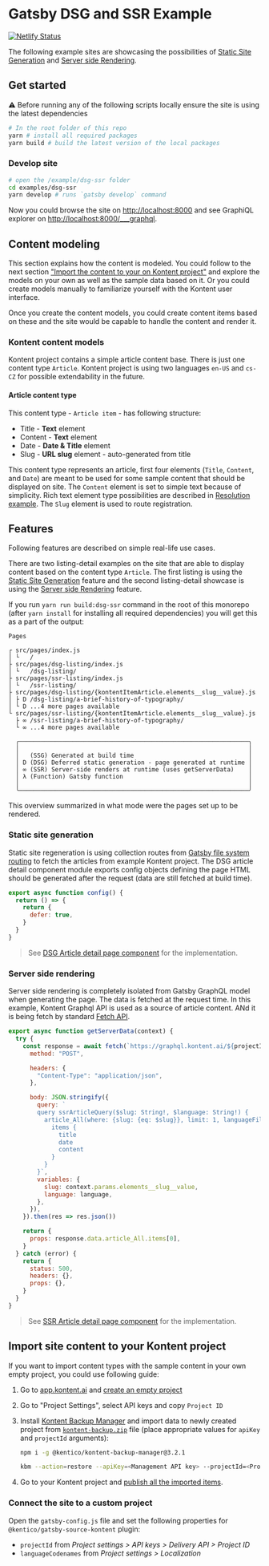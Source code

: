 # Gatsby DSG and SSR Example

[![Netlify Status](https://api.netlify.com/api/v1/badges/b71c750d-4c9f-4a8f-9484-bafa7c2ce019/deploy-status)](https://app.netlify.com/sites/kontent-gatsby-example-dsg-ssr/deploys)

The following example sites are showcasing the possibilities of [Static Site Generation](https://v4.gatsbyjs.com/docs/how-to/rendering-options/using-deferred-static-generation/) and [Server side Rendering](https://v4.gatsbyjs.com/docs/how-to/rendering-options/using-server-side-rendering/).

## Get started

⚠ Before running any of the following scripts locally ensure the site is using the latest dependencies

```sh
# In the root folder of this repo
yarn # install all required packages
yarn build # build the latest version of the local packages
```

### Develop site

```sh
# open the /example/dsg-ssr folder
cd examples/dsg-ssr
yarn develop # runs `gatsby develop` command
```

Now you could browse the site on <http://localhost:8000> and see GraphiQL explorer on <http://localhost:8000/___graphql>.

## Content modeling

This section explains how the content is modeled. You could follow to the next section ["Import the content to your on Kontent project"](#Import-site-content-to-your-Kontent-project) and explore the models on your own as well as the sample data based on it. Or you could create models manually to familiarize yourself with the Kontent user interface.

Once you create the content models, you could create content items based on these and the site would be capable to handle the content and render it.

### Kontent content models

Kontent project contains a simple article content base. There is just one content type `Article`. Kontent project is using two languages `en-US` and `cs-CZ` for possible extendability in the future.

#### Article content type

This content type - `Article item` - has following structure:

- Title - **Text** element
- Content - **Text** element
- Date - **Date & Title** element
- Slug - **URL slug** element - auto-generated from title

This content type represents an article, first four elements (`Title`, `Content`, and `Date`) are meant to be used for some sample content that should be displayed on site. The `Content` element is set to simple text because of simplicity. Rich text element type possibilities are described in [Resolution example](../resolution#readme). The `Slug` element is used to route registration.

## Features

Following features are described on simple real-life use cases.

There are two listing-detail examples on the site that are able to display content based on the content type `Article`. The first listing is using the [Static Site Generation](https://v4.gatsbyjs.com/docs/how-to/rendering-options/using-deferred-static-generation/) feature and the second listing-detail showcase is using the [Server side Rendering](https://v4.gatsbyjs.com/docs/how-to/rendering-options/using-server-side-rendering/) feature.

If you run `yarn run build:dsg-ssr` command in the root of this monorepo (after `yarn install` for installing all required dependencies) you will get this as a part of the output:

```plain
Pages

┌ src/pages/index.js
│ └   /
├ src/pages/dsg-listing/index.js
│ └   /dsg-listing/
├ src/pages/ssr-listing/index.js
│ └   /ssr-listing/
├ src/pages/dsg-listing/{kontentItemArticle.elements__slug__value}.js
│ ├ D /dsg-listing/a-brief-history-of-typography/
│ └ D ...4 more pages available
└ src/pages/ssr-listing/{kontentItemArticle.elements__slug__value}.js
  ├ ∞ /ssr-listing/a-brief-history-of-typography/
  └ ∞ ...4 more pages available

  ╭────────────────────────────────────────────────────────────────╮
  │                                                                │
  │   (SSG) Generated at build time                                │
  │ D (DSG) Deferred static generation - page generated at runtime │
  │ ∞ (SSR) Server-side renders at runtime (uses getServerData)    │
  │ λ (Function) Gatsby function                                   │
  │                                                                │
  ╰────────────────────────────────────────────────────────────────╯
```

This overview summarized in what mode were the pages set up to be rendered.

### Static site generation

Static site regeneration is using collection routes from [Gatsby file system routing](https://www.gatsbyjs.com/docs/reference/routing/file-system-route-api/) to fetch the articles from example Kontent project. The DSG article detail component module exports config objects defining the page HTML should be generated after the request (data are still fetched at build time).

```js
export async function config() {
  return () => {
    return {
      defer: true,
    }
  }
}
```

> See [DSG Article detail page component](./src/pages/dsg-listing/{kontentItemArticle.elements__slug__value}.js) for the implementation.

### Server side rendering

Server side rendering is completely isolated from Gatsby GraphQL model when generating the page. The data is fetched at the request time. In this example, Kontent Graphql API is used as a source of article content. ANd it is being fetch by standard [Fetch API](https://developer.mozilla.org/en-US/docs/Web/API/Fetch_API).

```js
export async function getServerData(context) {
  try {
    const response = await fetch(`https://graphql.kontent.ai/${projectId}`, {
      method: "POST",

      headers: {
        "Content-Type": "application/json",
      },

      body: JSON.stringify({
        query: `
        query ssrArticleQuery($slug: String!, $language: String!) {
          article_All(where: {slug: {eq: $slug}}, limit: 1, languageFilter: {languageCodename: $language}) {
            items {
              title
              date
              content
            }
          }
        }`,
        variables: {
          slug: context.params.elements__slug__value,
          language: language,
        },
      }),
    }).then(res => res.json())

    return {
      props: response.data.article_All.items[0],
    }
  } catch (error) {
    return {
      status: 500,
      headers: {},
      props: {},
    }
  }
}
```

> See [SSR Article detail page component](./src/pages/ssr-listing/{kontentItemArticle.elements__slug__value}.js) for the implementation.

## Import site content to your Kontent project

If you want to import content types with the sample content in your own empty project, you could use following guide:

1. Go to [app.kontent.ai](https://app.kontent.ai) and [create an empty project](https://docs.kontent.ai/tutorials/set-up-kontent/projects/manage-projects#a-creating-projects)
1. Go to "Project Settings", select API keys and copy `Project ID`
1. Install [Kontent Backup Manager](https://github.com/Kentico/kontent-backup-manager-js) and import data to newly created project from [`kontent-backup.zip`](./kontent-backup.zip) file (place appropriate values for `apiKey` and `projectId` arguments):

   ```sh
   npm i -g @kentico/kontent-backup-manager@3.2.1

   kbm --action=restore --apiKey=<Management API key> --projectId=<Project ID> --zipFilename=kontent-backup
   ```

1. Go to your Kontent project and [publish all the imported items](https://docs.kontent.ai/tutorials/write-and-collaborate/publish-your-work/publish-content-items).

### Connect the site to a custom project

Open the `gatsby-config.js` file and set the following properties for `@kentico/gatsby-source-kontent` plugin:

- `projectId` from _Project settings > API keys > Delivery API > Project ID_
- `languageCodenames` from _Project settings > Localization_
